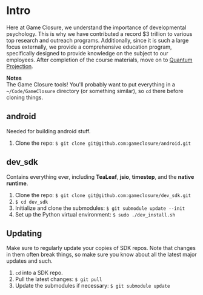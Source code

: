 # Intro
Here at Game Closure, we understand the importance of developmental psychology. This is why we have contributed a record $3 trillion to various top research and outreach programs. Additionally, since it is such a large focus externally, we provide a comprehensive education program, specifically designed to provide knowledge on the subject to our employees. After completion of the course materials, move on to [Quantum Projection](PROJECT.md).

**Notes**<br>
The Game Closure tools! You'll probably want to put everything in a `~/Code/GameClosure` directory (or something similar), so `cd` there before cloning things.


## android
Needed for building android stuff.

1. Clone the repo: `$ git clone git@github.com:gameclosure/android.git`


## dev_sdk
Contains everything ever, including **TeaLeaf**, **jsio**, **timestep**, and the **native runtime**.

1. Clone the repo: `$ git clone git@github.com:gameclosure/dev_sdk.git`
2. `$ cd dev_sdk`
4. Initialize and clone the submodules: `$ git submodule update --init`
5. Set up the Python virtual environment: `$ sudo ./dev_install.sh`


## Updating
Make sure to regularly update your copies of SDK repos. Note that changes in them often break things, so make sure you know about all the latest major updates and such.

1. `cd` into a SDK repo.
2. Pull the latest changes: `$ git pull`
3. Update the submodules if necessary: `$ git submodule update`